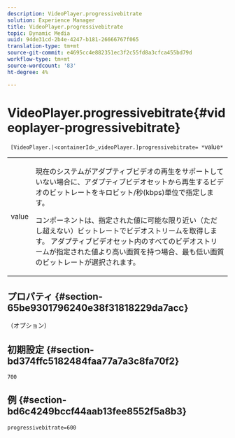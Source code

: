 ```yaml
---
description: VideoPlayer.progressivebitrate
solution: Experience Manager
title: VideoPlayer.progressivebitrate
topic: Dynamic Media
uuid: 94de31cd-2b4e-4247-b181-26666767f065
translation-type: tm+mt
source-git-commit: e4695cc4e882351ec3f2c55fd8a3cfca455bd79d
workflow-type: tm+mt
source-wordcount: '83'
ht-degree: 4%

---
```



# VideoPlayer.progressivebitrate{#videoplayer-progressivebitrate}

` [VideoPlayer.|<containerId>_videoPlayer.]progressivebitrate= *`value`*`

<table id="table_678AFC7BC06F41188F820502D2014C1F"> 
 <tbody> 
  <tr> 
   <td colname="col1"> <p> <span class="codeph"><span class="varname"> value</span></span> </p> </td> 
   <td colname="col2"> <p> 現在のシステムがアダプティブビデオの再生をサポートしていない場合に、アダプティブビデオセットから再生するビデオのビットレートをキロビット/秒(kbps)単位で指定します。 </p> <p>コンポーネントは、指定された値に可能な限り近い（ただし超えない）ビットレートでビデオストリームを取得します。 アダプティブビデオセット内のすべてのビデオストリームが指定された値より高い画質を持つ場合、最も低い画質のビットレートが選択されます。 </p> </td> 
  </tr> 
 </tbody> 
</table>

## プロパティ {#section-65be9301796240e38f31818229da7acc}

（オプション）

## 初期設定 {#section-bd374ffc5182484faa77a7a3c8fa70f2}

`700`

## 例 {#section-bd6c4249bccf44aab13fee8552f5a8b3}

`progressivebitrate=600`

